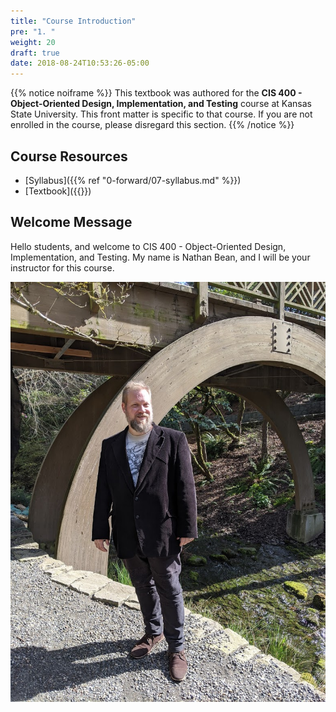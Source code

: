 ```yaml
---
title: "Course Introduction"
pre: "1. "
weight: 20
draft: true
date: 2018-08-24T10:53:26-05:00
---
```


{{% notice noiframe %}}
This textbook was authored for the **CIS 400 - Object-Oriented Design, Implementation, and Testing** course at Kansas State University.  This front matter is specific to that course.  If you are not enrolled in the course, please disregard this section.
{{% /notice %}}


## Course Resources 

* [Syllabus]({{% ref "0-forward/07-syllabus.md" %}})
* [Textbook]({{<param textbookURL>}})

## Welcome Message
Hello students, and welcome to CIS 400 - Object-Oriented Design, Implementation, and Testing.  My name is Nathan Bean, and I will be your instructor for this course.

![Nathan Bean](/images/bean-bridge.jpg)